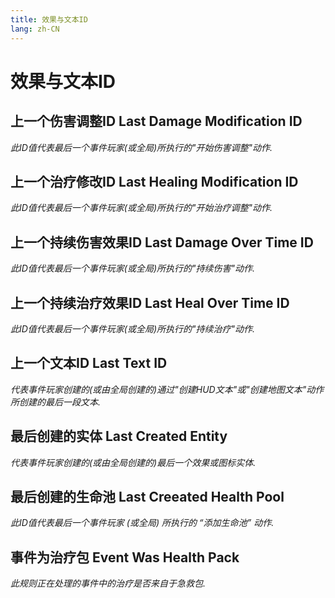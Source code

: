 ```yaml
---
title: 效果与文本ID
lang: zh-CN
---
```


# 效果与文本ID



## 上一个伤害调整ID    Last Damage Modification ID

_此ID值代表最后一个事件玩家(或全局)所执行的"开始伤害调整"动作._



## 上一个治疗修改ID    Last Healing Modification ID

_此ID值代表最后一个事件玩家(或全局)所执行的"开始治疗调整"动作._



## 上一个持续伤害效果ID    Last Damage Over Time ID

_此ID值代表最后一个事件玩家(或全局)所执行的"持续伤害"动作._



## 上一个持续治疗效果ID    Last Heal Over Time ID

_此ID值代表最后一个事件玩家(或全局)所执行的"持续治疗"动作._



## 上一个文本ID    Last Text ID

_代表事件玩家创建的(或由全局创建的)通过"创建HUD文本"或"创建地图文本"动作所创建的最后一段文本._



## 最后创建的实体    Last Created Entity

_代表事件玩家创建的(或由全局创建的)最后一个效果或图标实体._



## 最后创建的生命池    Last Creeated Health Pool

_此ID值代表最后一个事件玩家 (或全局) 所执行的 “添加生命池” 动作._



## 事件为治疗包    Event Was Health Pack

_此规则正在处理的事件中的治疗是否来自于急救包._
